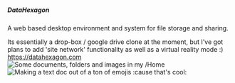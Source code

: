 #####               #####
#####  DataHexagon  #####
#####               #####

A web based desktop environment and system for file storage and sharing.

Its essentially a drop-box / google drive clone at the moment, 
but I've got plans to add 'site network' functionality as well as a  virtual reality mode :)
https://datahexagon.com
![Some documents, folders and images in my /Home](https://datahexagon.com/jeremy/Documents/Selection_911.png)
![Making a text doc out of a ton of emojis :cause that's cool:](https://datahexagon.com/jeremy/Documents/Screenshot_20160119-190051.png)




